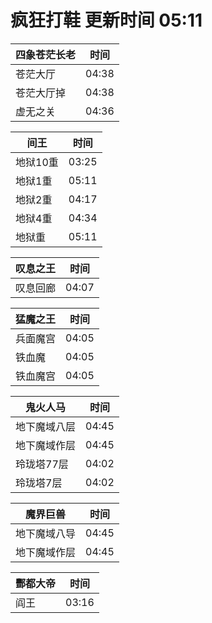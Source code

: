 # 疯狂打鞋 更新时间 05:11

| 四象苍茫长老   | 时间    |
|--------|-------|
| 苍茫大厅 | 04:38 |
| 苍茫大厅掉 | 04:38 |
| 虚无之关 | 04:36 |

| 间王   | 时间    |
|--------|-------|
| 地狱10重 | 03:25 |
| 地狱1重 | 05:11 |
| 地狱2重 | 04:17 |
| 地狱4重 | 04:34 |
| 地狱重 | 05:11 |

| 叹息之王   | 时间    |
|--------|-------|
| 叹息回廊 | 04:07 |

| 猛魔之王   | 时间    |
|--------|-------|
| 兵面魔宫 | 04:05 |
| 铁血魔 | 04:05 |
| 铁血魔宫 | 04:05 |

| 鬼火人马   | 时间    |
|--------|-------|
| 地下魔域八层 | 04:45 |
| 地下魔域作层 | 04:45 |
| 玲珑塔77层 | 04:02 |
| 玲珑塔7层 | 04:02 |

| 魔界巨兽   | 时间    |
|--------|-------|
| 地下魔域八导 | 04:45 |
| 地下魔域作层 | 04:45 |

| 酆都大帝   | 时间    |
|--------|-------|
| 阎王 | 03:16 |